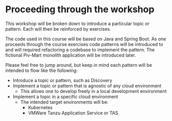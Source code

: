 # Proceeding through the workshop

This workshop will be broken down to introduce a particular topic or pattern. Each will then be reinforced by exercises.

The code used in this course will be based on Java and Spring Boot. As one proceeds through the course exercises code patterns will be introduced to and will required refactoring a codebase to implement the pattern. The fictional Piv-Mart monolith application will be introduced later.

Please feel free to jump around, but keep in mind each pattern will be intended to flow like the following:

* Introduce a topic or pattern, such as Discovery
* Implement a topic or pattern that is agnostic of any cloud environment
  * This allows one to develop freely in a local development environment
* Implement a topic in a specific cloud environment
  * The intended target environments will be:
    * Kubernetes
    * VMWare Tanzu Application Service or TAS


